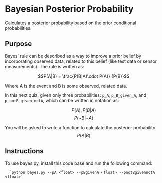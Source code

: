 # Bayesian Posterior Probability

Calculates a posterior probability based on the prior conditional probabilities.

## Purpose

Bayes' rule can be described as a way to improve a prior belief by incorporating observed data, related to this belief (like test data or sensor measurements). The rule is written as: 

$$P(A|B) = \frac{P(B|A)\cdot P(A)} {P(B)}$$

Where A is the event and B is some observed, related data.

In this next quiz, given only three probabilities: `p_A`, `p_B_given_A`, and `p_notB_given_notA`, which can be written in notation as: 

$$P(A), P(B|A)$$ 
$$P(\neg B|\neg A)$$ 

You will be asked to write a function to calculate the posterior probability 
$$P(A|B)$$

## Instructions

To use bayes.py, install this code base and run the following command:

      `python bayes.py --pA <float> --pBgivenA <float> --pnotBgivennotA <float>`

